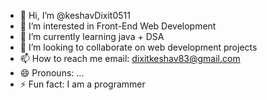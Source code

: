 - 👋 Hi, I’m @keshavDixit0511
- 👀 I’m interested in Front-End Web Development
- 🌱 I’m currently learning java + DSA 
- 💞️ I’m looking to collaborate on web development projects
- 📫 How to reach me email: dixitkeshav83@gmail.com
- 😄 Pronouns: ...
- ⚡ Fun fact: I am a programmer

<!---
keshavDixit0511/keshavDixit0511 is a ✨ special ✨ repository because its `README.md` (this file) appears on your GitHub profile.
You can click the Preview link to take a look at your changes.
--->
